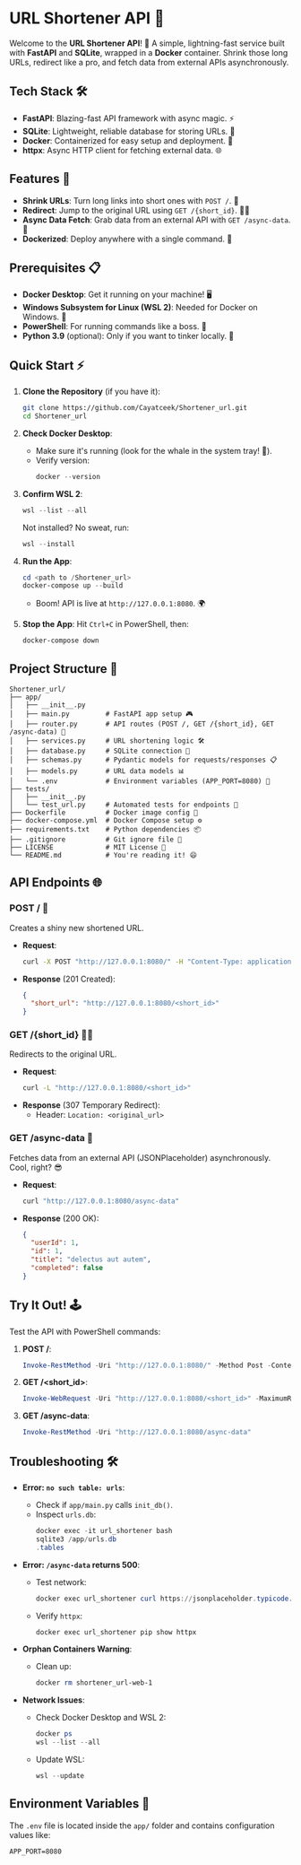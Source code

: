
# URL Shortener API 🌟

Welcome to the **URL Shortener API**! 🎉 A simple, lightning-fast service built with **FastAPI** and **SQLite**, wrapped in a **Docker** container. Shrink those long URLs, redirect like a pro, and fetch data from external APIs asynchronously. 

## Tech Stack 🛠️
- **FastAPI**: Blazing-fast API framework with async magic. ⚡
- **SQLite**: Lightweight, reliable database for storing URLs. 💾
- **Docker**: Containerized for easy setup and deployment. 🐳
- **httpx**: Async HTTP client for fetching external data. 🌐

## Features 🎯
- **Shrink URLs**: Turn long links into short ones with `POST /`. 🔗
- **Redirect**: Jump to the original URL using `GET /{short_id}`. 🏃‍♂️
- **Async Data Fetch**: Grab data from an external API with `GET /async-data`. 📡
- **Dockerized**: Deploy anywhere with a single command. 🐳

## Prerequisites 📋
- **Docker Desktop**: Get it running on your machine! 🖥️
- **Windows Subsystem for Linux (WSL 2)**: Needed for Docker on Windows. 🐧
- **PowerShell**: For running commands like a boss. 💪
- **Python 3.9** (optional): Only if you want to tinker locally. 🐍

## Quick Start ⚡
1. **Clone the Repository** (if you have it):
   ```bash
   git clone https://github.com/Cayatceek/Shortener_url.git
   cd Shortener_url
   ```

2. **Check Docker Desktop**:
   - Make sure it's running (look for the whale in the system tray! 🐳).
   - Verify version:
     ```powershell
     docker --version
     ```

3. **Confirm WSL 2**:
   ```powershell
   wsl --list --all
   ```
   Not installed? No sweat, run:
   ```powershell
   wsl --install
   ```

4. **Run the App**:
   ```powershell
   cd <path to /Shortener_url>
   docker-compose up --build
   ```
   - Boom! API is live at `http://127.0.0.1:8080`. 🌍

5. **Stop the App**:
   Hit `Ctrl+C` in PowerShell, then:
   ```powershell
   docker-compose down
   ```

## Project Structure 📂
```
Shortener_url/
├── app/
│   ├── __init__.py
│   ├── main.py         # FastAPI app setup 🎮
│   ├── router.py       # API routes (POST /, GET /{short_id}, GET /async-data) 🚦
│   ├── services.py     # URL shortening logic 🛠️
│   ├── database.py     # SQLite connection 🔌
│   ├── schemas.py      # Pydantic models for requests/responses 📋
│   ├── models.py       # URL data models 📊
│   └── .env            # Environment variables (APP_PORT=8080) 🔑
├── tests/
│   ├── __init__.py
│   └── test_url.py     # Automated tests for endpoints 🧪
├── Dockerfile          # Docker image config 🐳
├── docker-compose.yml  # Docker Compose setup ⚙️
├── requirements.txt    # Python dependencies 📦
├── .gitignore          # Git ignore file 🙈
├── LICENSE             # MIT License 📜
└── README.md           # You're reading it! 😄
```

## API Endpoints 🌐

### POST / 🔗
Creates a shiny new shortened URL.

- **Request**:
  ```bash
  curl -X POST "http://127.0.0.1:8080/" -H "Content-Type: application/json" -d '{"url": "http://example.com"}'
  ```
- **Response** (201 Created):
  ```json
  {
    "short_url": "http://127.0.0.1:8080/<short_id>"
  }
  ```

### GET /{short_id} 🏃‍♂️
Redirects to the original URL.

- **Request**:
  ```bash
  curl -L "http://127.0.0.1:8080/<short_id>"
  ```
- **Response** (307 Temporary Redirect):
  - Header: `Location: <original_url>`

### GET /async-data 📡
Fetches data from an external API (JSONPlaceholder) asynchronously. Cool, right? 😎

- **Request**:
  ```bash
  curl "http://127.0.0.1:8080/async-data"
  ```
- **Response** (200 OK):
  ```json
  {
    "userId": 1,
    "id": 1,
    "title": "delectus aut autem",
    "completed": false
  }
  ```

## Try It Out! 🕹️
Test the API with PowerShell commands:

1. **POST /**:
   ```powershell
   Invoke-RestMethod -Uri "http://127.0.0.1:8080/" -Method Post -ContentType "application/json" -Body '{"url": "http://example.com"}'
   ```

2. **GET /<short_id>**:
   ```powershell
   Invoke-WebRequest -Uri "http://127.0.0.1:8080/<short_id>" -MaximumRedirection 0
   ```

3. **GET /async-data**:
   ```powershell
   Invoke-RestMethod -Uri "http://127.0.0.1:8080/async-data"
   ```

## Troubleshooting 🛠️
- **Error: `no such table: urls`**:
  - Check if `app/main.py` calls `init_db()`.
  - Inspect `urls.db`:
    ```powershell
    docker exec -it url_shortener bash
    sqlite3 /app/urls.db
    .tables
    ```

- **Error: `/async-data` returns 500**:
  - Test network:
    ```powershell
    docker exec url_shortener curl https://jsonplaceholder.typicode.com/todos/1
    ```
  - Verify `httpx`:
    ```powershell
    docker exec url_shortener pip show httpx
    ```

- **Orphan Containers Warning**:
  - Clean up:
    ```powershell
    docker rm shortener_url-web-1
    ```

- **Network Issues**:
  - Check Docker Desktop and WSL 2:
    ```powershell
    docker ps
    wsl --list --all
    ```
  - Update WSL:
    ```powershell
    wsl --update
    ```

## Environment Variables 🔐
The `.env` file is located inside the `app/` folder and contains configuration values like:

```
APP_PORT=8080
```
